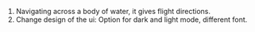 1. Navigating across a body of water, it gives flight directions.
2. Change design of the ui: Option for dark and light mode, different font.
